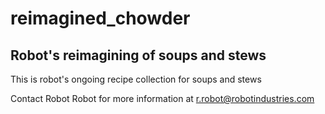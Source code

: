 # reimagined_chowder

## Robot's reimagining of soups and stews

This is robot's ongoing recipe collection for soups and stews

Contact Robot Robot for more information at r.robot@robotindustries.com
